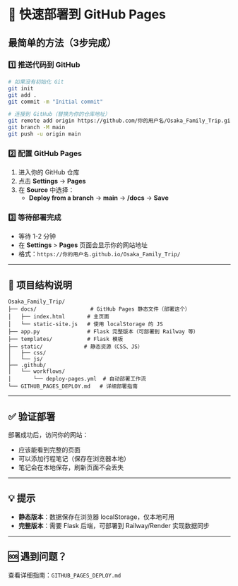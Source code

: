 # 🚀 快速部署到 GitHub Pages

## 最简单的方法（3步完成）

### 1️⃣ 推送代码到 GitHub

```bash
# 如果没有初始化 Git
git init
git add .
git commit -m "Initial commit"

# 连接到 GitHub（替换为你的仓库地址）
git remote add origin https://github.com/你的用户名/Osaka_Family_Trip.git
git branch -M main
git push -u origin main
```

### 2️⃣ 配置 GitHub Pages

1. 进入你的 GitHub 仓库
2. 点击 **Settings** → **Pages**
3. 在 **Source** 中选择：
   - **Deploy from a branch** → **main** → **/docs** → **Save**

### 3️⃣ 等待部署完成

- 等待 1-2 分钟
- 在 **Settings** > **Pages** 页面会显示你的网站地址
- 格式：`https://你的用户名.github.io/Osaka_Family_Trip/`

---

## 📁 项目结构说明

```
Osaka_Family_Trip/
├── docs/                 # GitHub Pages 静态文件（部署这个）
│   ├── index.html       # 主页面
│   └── static-site.js   # 使用 localStorage 的 JS
├── app.py               # Flask 完整版本（可部署到 Railway 等）
├── templates/           # Flask 模板
├── static/             # 静态资源（CSS、JS）
│   ├── css/
│   └── js/
├── .github/
│   └── workflows/
│       └── deploy-pages.yml  # 自动部署工作流
└── GITHUB_PAGES_DEPLOY.md   # 详细部署指南
```

---

## ✅ 验证部署

部署成功后，访问你的网站：
- 应该能看到完整的页面
- 可以添加行程笔记（保存在浏览器本地）
- 笔记会在本地保存，刷新页面不会丢失

---

## 💡 提示

- **静态版本**：数据保存在浏览器 localStorage，仅本地可用
- **完整版本**：需要 Flask 后端，可部署到 Railway/Render 实现数据同步

---

## 🆘 遇到问题？

查看详细指南：`GITHUB_PAGES_DEPLOY.md`

